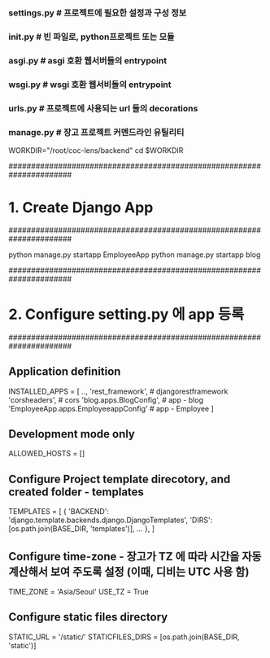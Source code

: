 ### settings.py # 프로젝트에 필요한 설정과 구성 정보
### __init__.py # 빈 파일로, python프로젝트 또는 모듈
### asgi.py     # asgi 호환 웹서버들의 entrypoint
### wsgi.py     # wsgi 호환 웹서비들의 entrypoint
### urls.py     # 프로젝트에 사용되는 url 들의 decorations
### manage.py   # 장고 프로젝트 커멘드라인 유틸리티

WORKDIR="/root/coc-lens/backend"
cd $WORKDIR

######################################################################
# 1. Create Django App
######################################################################

python manage.py startapp EmployeeApp
python manage.py startapp blog

######################################################################
# 2. Configure setting.py 에 app 등록
######################################################################

## Application definition

INSTALLED_APPS = [
    ..,
    'rest_framework',                       # djangorestframework
    'corsheaders',                          # cors
    'blog.apps.BlogConfig',                 # app - blog
    'EmployeeApp.apps.EmployeeappConfig'    # app - Employee
]

## Development mode only
ALLOWED_HOSTS = []


## Configure Project template direcotory, and created folder - templates
TEMPLATES = [
    {
        'BACKEND': 'django.template.backends.django.DjangoTemplates',
        'DIRS': [os.path.join(BASE_DIR, 'templates')],
        ...
    },
]

## Configure time-zone - 장고가 TZ 에 따라 시간을 자동 계산해서 보여 주도록 설정 (이때, 디비는 UTC 사용 함)
TIME_ZONE = 'Asia/Seoul'
USE_TZ = True


## Configure static files directory
STATIC_URL = '/static/'
STATICFILES_DIRS = [os.path.join(BASE_DIR, 'static')]


